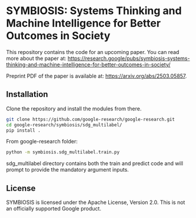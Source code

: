 # SYMBIOSIS: Systems Thinking and Machine Intelligence for Better Outcomes in Society

This repository contains the code for an upcoming paper. You can read more about
the paper at:
https://research.google/pubs/symbiosis-systems-thinking-and-machine-intelligence-for-better-outcomes-in-society/

Preprint PDF of the paper is available at: https://arxiv.org/abs/2503.05857.

## Installation

Clone the repository and install the modules from there.

```bash
git clone https://github.com/google-research/google-research.git
cd google-research/symbiosis/sdg_multilabel/
pip install .
```

From google-research folder:
```bash
python -m symbiosis.sdg_multilabel.train.py
```

sdg_multilabel directory contains both the train and predict code and will prompt to provide the mandatory argument inputs.

## License
SYMBIOSIS is licensed under the Apache License, Version 2.0.
This is not an officially supported Google product.
